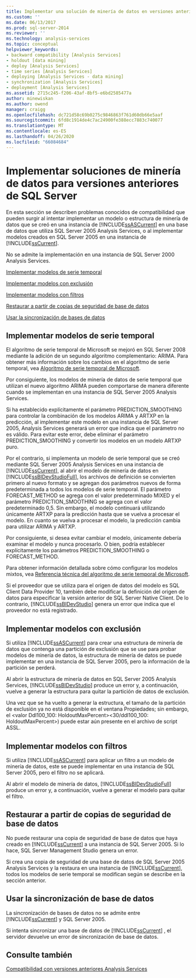 ```yaml
---
title: Implementar una solución de minería de datos en versiones anteriores de SQL Server | Microsoft Docs
ms.custom: ''
ms.date: 06/13/2017
ms.prod: sql-server-2014
ms.reviewer: ''
ms.technology: analysis-services
ms.topic: conceptual
helpviewer_keywords:
- backward compatibility [Analysis Services]
- holdout [data mining]
- deploy [Analysis Services]
- time series [Analysis Services]
- deploying [Analysis Services - data mining]
- synchronization [Analysis Services]
- deployment [Analysis Services]
ms.assetid: 2715c245-f206-43af-8bf5-e6bd2585477a
author: minewiskan
ms.author: owend
manager: craigg
ms.openlocfilehash: dc721d58c69b0275c9846863f761d60db66e5aaf
ms.sourcegitcommit: 6fd8c1914de4c7ac24900fe388ecc7883c740077
ms.translationtype: MT
ms.contentlocale: es-ES
ms.lasthandoff: 04/26/2020
ms.locfileid: "66084684"
---
```

# <a name="deploy-a-data-mining-solution-to-previous-versions-of-sql-server"></a>Implementar soluciones de minería de datos para versiones anteriores de SQL Server
  En esta sección se describen problemas conocidos de compatibilidad que pueden surgir al intentar implementar un modelo o estructura de minería de datos que se creó en una instancia de [!INCLUDE[ssASCurrent](../../includes/ssascurrent-md.md)] en una base de datos que utiliza SQL Server 2005 Analysis Services, o al implementar modelos creados en SQL Server 2005 en una instancia de [!INCLUDE[ssCurrent](../../includes/sscurrent-md.md)].  
  
 No se admite la implementación en una instancia de SQL Server 2000 Analysis Services.  
  
 [Implementar modelos de serie temporal](#bkmk_TimeSeries)  
  
 [Implementar modelos con exclusión](#bkmk_Holdout)  
  
 [Implementar modelos con filtros](#bkmk_Filter)  
  
 [Restaurar a partir de copias de seguridad de base de datos](#bkmk_Backup)  
  
 [Usar la sincronización de bases de datos](#bkmk_Synch)  
  
##  <a name="deploying-times-series-models"></a><a name="bkmk_TimeSeries"></a> Implementar modelos de serie temporal  
 El algoritmo de serie temporal de Microsoft se mejoró en SQL Server 2008 mediante la adición de un segundo algoritmo complementario: ARIMA. Para obtener más información sobre los cambios en el algoritmo de serie temporal, vea [Algoritmo de serie temporal de Microsoft](microsoft-time-series-algorithm.md).  
  
 Por consiguiente, los modelos de minería de datos de serie temporal que utilizan el nuevo algoritmo ARIMA pueden comportarse de manera diferente cuando se implementan en una instancia de SQL Server 2005 Analysis Services.  
  
 Si ha establecido explícitamente el parámetro PREDICTION_SMOOTHING para controlar la combinación de los modelos ARIMA y ARTXP en la predicción, al implementar este modelo en una instancia de SQL Server 2005, Analysis Services generará un error que indica que el parámetro no es válido. Para evitar este error, debe eliminar el parámetro PREDICTION_SMOOTHING y convertir los modelos en un modelo ARTXP puro.  
  
 Por el contrario, si implementa un modelo de serie temporal que se creó mediante SQL Server 2005 Analysis Services en una instancia de [!INCLUDE[ssCurrent](../../includes/sscurrent-md.md)], al abrir el modelo de minería de datos en [!INCLUDE[ssBIDevStudioFull](../../includes/ssbidevstudiofull-md.md)], los archivos de definición se convierten primero al nuevo formato y se agregan dos parámetros nuevos de forma predeterminada a todos los modelos de serie temporal. El parámetro FORECAST_METHOD se agrega con el valor predeterminado MIXED y el parámetro PREDICTION_SMOOTHING se agrega con el valor predeterminado 0,5. Sin embargo, el modelo continuará utilizando únicamente ARTXP para la predicción hasta que se vuelva a procesar el modelo. En cuanto se vuelva a procesar el modelo, la predicción cambia para utilizar ARIMA y ARTXP.  
  
 Por consiguiente, si desea evitar cambiar el modelo, únicamente debería examinar el modelo y nunca procesarlo. O bien, podría establecer explícitamente los parámetros PREDICTION_SMOOTHING o FORECAST_METHOD.  
  
 Para obtener información detallada sobre cómo configurar los modelos mixtos, vea [Referencia técnica del algoritmo de serie temporal de Microsoft](microsoft-time-series-algorithm-technical-reference.md).  
  
 Si el proveedor que se utiliza para el origen de datos del modelo es SQL Client Data Provider 10, también debe modificar la definición del origen de datos para especificar la versión anterior de SQL Server Native Client. De lo contrario, [!INCLUDE[ssBIDevStudio](../../includes/ssbidevstudio-md.md)] genera un error que indica que el proveedor no está registrado.  
  
##  <a name="deploying-models-with-holdout"></a><a name="bkmk_Holdout"></a>Implementar modelos con exclusión  
 Si utiliza [!INCLUDE[ssASCurrent](../../includes/ssascurrent-md.md)] para crear una estructura de minería de datos que contenga una partición de exclusión que se use para probar modelos de minería de datos, la estructura de minería de datos se puede implementar en una instancia de SQL Server 2005, pero la información de la partición se perderá.  
  
 Al abrir la estructura de minería de datos en SQL Server 2005 Analysis Services, [!INCLUDE[ssBIDevStudio](../../includes/ssbidevstudio-md.md)] produce un error y, a continuación, vuelve a generar la estructura para quitar la partición de datos de exclusión.  
  
 Una vez que se ha vuelto a generar la estructura, el tamaño de la partición de exclusión ya no está disponible en el ventana Propiedades; sin embargo, el \<valor Ddl100_100: HoldoutMaxPercent>\<30/ddl100_100: HoldoutMaxPercent>) puede estar aún presente en el archivo de script ASSL.  
  
##  <a name="deploying-models-with-filters"></a><a name="bkmk_Filter"></a>Implementar modelos con filtros  
 Si utiliza [!INCLUDE[ssASCurrent](../../includes/ssascurrent-md.md)] para aplicar un filtro a un modelo de minería de datos, este se puede implementar en una instancia de SQL Server 2005, pero el filtro no se aplicará.  
  
 Al abrir el modelo de minería de datos, [!INCLUDE[ssBIDevStudioFull](../../includes/ssbidevstudiofull-md.md)] produce un error y, a continuación, vuelve a generar el modelo para quitar el filtro.  
  
##  <a name="restoring-from-database-backups"></a><a name="bkmk_Backup"></a> Restaurar a partir de copias de seguridad de base de datos  
 No puede restaurar una copia de seguridad de base de datos que haya creado en [!INCLUDE[ssCurrent](../../includes/sscurrent-md.md)] a una instancia de SQL Server 2005. Si lo hace, SQL Server Management Studio genera un error.  
  
 Si crea una copia de seguridad de una base de datos de SQL Server 2005 Analysis Services y la restaura en una instancia de [!INCLUDE[ssCurrent](../../includes/sscurrent-md.md)], todos los modelos de serie temporal se modifican según se describe en la sección anterior.  
  
##  <a name="using-database-synchronization"></a><a name="bkmk_Synch"></a>Usar la sincronización de base de datos  
 La sincronización de bases de datos no se admite entre [!INCLUDE[ssCurrent](../../includes/sscurrent-md.md)] y SQL Server 2005.  
  
 Si intenta sincronizar una base de datos de [!INCLUDE[ssCurrent](../../includes/sscurrent-md.md)] , el servidor devuelve un error de sincronización de base de datos.  
  
## <a name="see-also"></a>Consulte también  
 [Compatibilidad con versiones anteriores Analysis Services](../analysis-services-backward-compatibility.md)  
  
  
